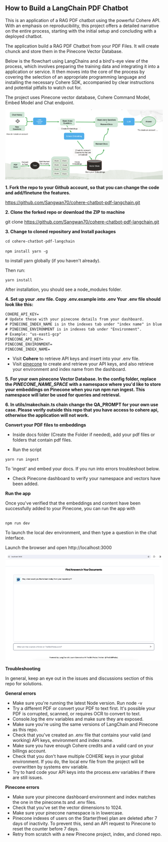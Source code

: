 ## **How to Build a LangChain PDF Chatbot**
This is an application of a RAG PDF chatbot using the powerful Cohere API. With an emphasis on reproducibility, this project offers a detailed narrative on the entire process, starting with the initial setup and concluding with a deployed chatbot.

The application build a RAG PDF Chatbot from your PDF Files. It will create chunck and store them in the Pinecone Vector Database. 

Below is the flowchart using LangChains and a bird's-eye view of the process, which involves preparing the training data and integrating it into a application or service. It then moves into the core of the process by covering the selection of an appropriate programming language and installing the necessary Cohere SDK, accompanied by clear instructions and potential pitfalls to watch out for.

The project uses Pinecone vector database, Cohere Command Model, Embed Model and Chat endpoint.

![Cohere RAG PDF Chatbot](rag-pdf-chat-bot.png)

**1. Fork the repo to your Github account, so that you can change the code and add/finetune the features.**

https://github.com/Sangwan70/cohere-chatbot-pdf-langchain.git

**2. Clone the forked repo or download the ZIP to machine**

git clone https://github.com/Sangwan70/cohere-chatbot-pdf-langchain.git

**3. Change to cloned repository and Install packages**

```
cd cohere-chatbot-pdf-langchain

npm install yarn -g
```
to install yarn globally (if you haven't already).

Then run:

```
yarn install

```
After installation, you should see a node_modules folder.

**4. Set up your .env file. Copy .env.example into .env Your .env file should look like this:**

```
COHERE_API_KEY=
# Update these with your pinecone details from your dashboard.
# PINECONE_INDEX_NAME is in the indexes tab under "index name" in blue
# PINECONE_ENVIRONMENT is in indexes tab under "Environment".
# Example: "us-east1-gcp"
PINECONE_API_KEY=
PINECONE_ENVIRONMENT=
PINECONE_INDEX_NAME=
```

-   Visit **Cohere** to retrieve API keys and insert into your .env file.
-   Visit [pinecone](https://pinecone.io/) to create and retrieve your API keys, and also retrieve your environment and index name from the dashboard.

**5. For your own pinecone Vector Database. In the config folder, replace the _PINECONE_NAME_SPACE_ with a namespace where you'd like to store your embeddings on Pinecone when you run npm run ingest. This namespace will later be used for queries and retrieval.**

**6. In utils/makechain.ts chain change the QA_PROMPT for your own use case. Please verify outside this repo that you have access to cohere api, otherwise the application will not work.**

**Convert your PDF files to embeddings**

- Inside docs folder (Create the Folder if needed), add your pdf files or folders that contain pdf files.

- Run the script
```
yarn run ingest
```

To 'ingest' and embed your docs. If you run into errors troubleshoot below.

- Check Pinecone dashboard to verify your namespace and vectors have been added.

**Run the app**

Once you've verified that the embeddings and content have been successfully added to your Pinecone, you can run the app with
```

npm run dev

```

To launch the local dev environment, and then type a question in the chat interface.

Launch the browser and open http://localhost:3000

![RAG PDF Chatbot](screen-shot.png)

**Troubleshooting**

In general, keep an eye out in the issues and discussions section of this repo for solutions.

**General errors**

-   Make sure you're running the latest Node version. Run node -v
-   Try a different PDF or convert your PDF to text first. It's possible your PDF is corrupted, scanned, or requires OCR to convert to text.
-   Console.log the env variables and make sure they are exposed.
-   Make sure you're using the same versions of LangChain and Pinecone as this repo.
-   Check that you've created an .env file that contains your valid (and working) API keys, environment and index name.
-   Make sure you have enough Cohere credits and a valid card on your billings account.
-   Check that you don't have multiple COHERE keys in your global environment. If you do, the local env file from the project will be overwritten by systems env variable.
-   Try to hard code your API keys into the process.env variables if there are still issues.

**Pinecone errors**

-   Make sure your pinecone dashboard environment and index matches the one in the pinecone.ts and .env files.
-   Check that you've set the vector dimensions to 1024.
-   Make sure your pinecone namespace is in lowercase.
-   Pinecone indexes of users on the Starter(free) plan are deleted after 7 days of inactivity. To prevent this, send an API request to Pinecone to reset the counter before 7 days.
-   Retry from scratch with a new Pinecone project, index, and cloned repo.
